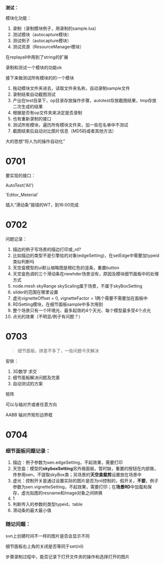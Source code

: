**测试：**

模块化功能：

1. 录制（录制模块例子，用录制的sample.lua）
2. 测试模块（autocapture模块）
3. 测试例子（autocapture模块）
4. 测试资源（ResourceManager模块）

在replayall中用到了string的扩展

录制和测试一个模块的功能ok

接下来做测试所有模块的的一个模块

1. 拖动模块文件夹进去，读取文件夹名称，自动录制sample文件
2. 录制结束自动截图测试
3. 产出在test目录下，op目录存放操作步骤，autotest存放截图结果，tmp存放二次生成的结果
4. 根据是否有op文件夹来决定是否录制
5. 也有重新录制的接口
6. 测试所有模块，遍历所有模块文件夹，加一些在名单中不测试
7. 截图结束后自动对比图片信息（MD5码或者其他方法）

大的思想“将人为的操作自动化”

# 0701

要实现的接口：

AutoTest('All')

'Editor_Meterial'

插入“滑动条”报错的WT，到16:00完成

# 0702

问题记录：

1. 描边的例子写场景的描边打印或_rd?
2. 比如描边的类型不是引擎给的对象(edgeSetting)，在setEdge中需要加typeid类似判断吗
3. 天空盒模型的ui默认缩略图是橙红色的竖条，重置button
4. 天空盒色调的三个滑动条在newhder场景没有，原因及模块细节面板中的处理方式
5. node.mesh skyRange skyScaling属于场景，不属于skyBoxSetting
6. silder的范围在哪里设置
7. 虚光vignetteOffset = 0, vignetteFactor = 1两个需要不需要加在面板中
8. RDSetting模块，在细节面板sample中多次用到
9. 整个场景只有一个环境光、最多起效的4个天光、每个模型最多受4个点光
10. 点光的效果（不明显/例子有问题？）

# 0703

> 细节面板，拼差不多了，一些问题今天解决

安排：

1. 3D数学 求交
2. 细节面板解决问题及完善
3. 自动测试的方案



矩阵

可以与轴对齐或者任意方向

AABB 轴对齐矩形边界框

# 0704

### 细节面板问题记录：

1. 描边：例子参数为sen.edgeSetting，不起效果，需要打印
2. 天空盒：模型的**skyboxSetting**另外做面板，暂时缺，重置的按钮在内部做，传参用sen，不提取skyBox类；另场景的**天空盒裁剪**设置放在场景中
3. 虚光：控制开关是通过设置实际的图片是否为nil控制的，假开关，**不要**，例子参数为sen.vignetteSetting，不起效果，需要打印；在**场景RD**中加载和保存，虚光贴图的resname和Image对象之间转换
4. 1
5. 判断传入的参数的类型typeid，table
6. 滑动条的最大最小值



### 随记问题：

svn上创建时间不一样的图片是否会显示不同

细节面板右上角的关闭是否等同于set(nil)

步骤录制过程中，能否记录下打开文件夹的操作和选择打开的图片